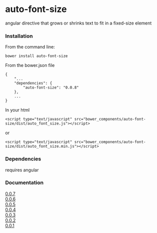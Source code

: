 # auto-font-size

angular directive that grows or shrinks text to fit in a fixed-size element

### Installation

From the command line:
    
    bower install auto-font-size

From the bower.json file
    
    {
	    "...
	    "dependencies": {
	        "auto-font-size": "0.0.8"
	    },
		...
	}
	
In your html

    <script type="text/javascript" src="bower_components/auto-font-size/dist/auto_font_size.js"></script>
or

    <script type="text/javascript" src="bower_components/auto-font-size/dist/auto_font_size.min.js"></script>

### Dependencies

requires angular


### Documentation

[0.0.7](http://pedago.github.io/auto-font-size/docs/0.0.7)  
[0.0.6](http://pedago.github.io/auto-font-size/docs/0.0.6)  
[0.0.5](http://pedago.github.io/auto-font-size/docs/0.0.5)  
[0.0.4](http://pedago.github.io/auto-font-size/docs/0.0.4)  
[0.0.3](http://pedago.github.io/auto-font-size/docs/0.0.3)  
[0.0.2](http://pedago.github.io/auto-font-size/docs/0.0.2)  
[0.0.1](http://pedago.github.io/auto-font-size/docs/0.0.1)  

